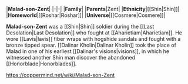 |**Malad-son-Zent**|
|-|-|
|**Family**|
|**Parents**|Zent|
|**Ethnicity**|[[Shin\|Shin]]|
|**Homeworld**|[[Roshar\|Roshar]]|
|**Universe**|[[Cosmere\|Cosmere]]|

**Malad-son-Zent** was a [[Shin\|Shin]] soldier during the [[Last Desolation\|Last Desolation]] who fought at [[Aharietiam\|Aharietiam]]. He wore [[Lavis\|lavis]] fiber wraps with hogshide sandals and fought with a bronze tipped spear.
[[Dalinar Kholin\|Dalinar Kholin]] took the place of Malad in one of his earliest [[Dalinar's visions\|visions]], in which he witnessed another Shin man discover the abandoned [[Honorblade\|Honorblades]].



https://coppermind.net/wiki/Malad-son-Zent